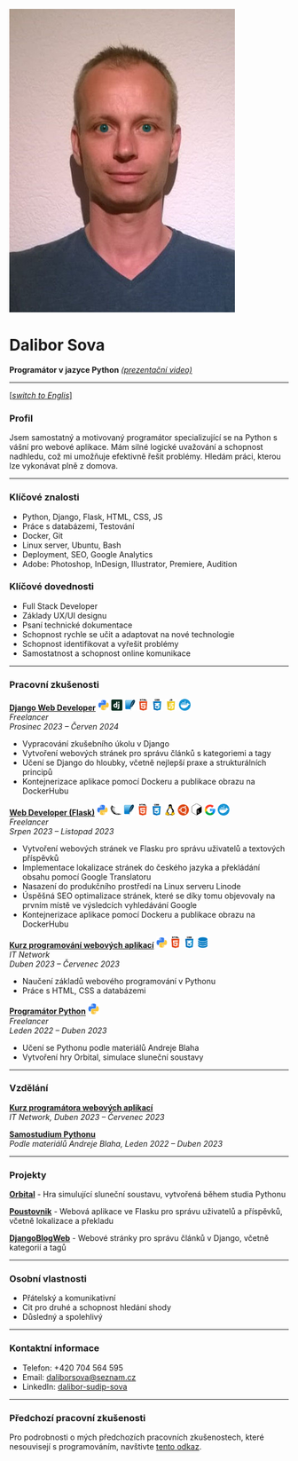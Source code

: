 ![Dalibor Sova](data/cv_photo.jpg)

# Dalibor Sova
**Programátor v jazyce Python**  [*(prezentační video)*](https://youtu.be/KOqlBM_7sdk)


---
[[*switch to Englis*]](data/README[en].md)


### Profil
Jsem samostatný a motivovaný programátor specializující se na Python s vášní pro webové aplikace. Mám silné logické uvažování a schopnost nadhledu, což mi umožňuje efektivně řešit problémy. Hledám práci, kterou lze vykonávat plně z domova.

---

### Klíčové znalosti
- Python, Django, Flask, HTML, CSS, JS
- Práce s databázemi, Testování
- Docker, Git
- Linux server, Ubuntu, Bash
- Deployment, SEO, Google Analytics
- Adobe: Photoshop, InDesign, Illustrator, Premiere, Audition


### Klíčové dovednosti
- Full Stack Developer
- Základy UX/UI designu
- Psaní technické dokumentace
- Schopnost rychle se učit a adaptovat na nové technologie
- Schopnost identifikovat a vyřešit problémy
- Samostatnost a schopnost online komunikace

---

### Pracovní zkušenosti

[**Django Web Developer**](https://github.com/Sudip2708/DjangoBlogWeb)  <img src="data/icons/python.jpg" alt="Python Icon" width="20"> <img src="data/icons/django.png" alt="Django Icon" width="20"> <img src="data/icons/sqlite.jpg" alt="SQlite Icon" width="20"> <img src="data/icons/html.jpg" alt="HTML Icon" width="21"> <img src="data/icons/css.jpg" alt="CSS Icon" width="21"> <img src="data/icons/js.jpg" alt="JS Icon" width="21"> <img src="data/icons/docker.png" alt="Docker Icon" width="21">  
*Freelancer*  
*Prosinec 2023 – Červen 2024*  
- Vypracování zkušebního úkolu v Django
- Vytvoření webových stránek pro správu článků s kategoriemi a tagy
- Učení se Django do hloubky, včetně nejlepší praxe a strukturálních principů
- Kontejnerizace aplikace pomocí Dockeru a publikace obrazu na DockerHubu
       
[**Web Developer (Flask)**](https://github.com/Sudip2708/poustovnik-english)  <img src="data/icons/python.jpg" alt="Python Icon" width="20"> <img src="data/icons/flask.png" alt="Flask Icon" width="20"> <img src="data/icons/sqlite.jpg" alt="SQlite Icon" width="20"> <img src="data/icons/html.jpg" alt="HTML Icon" width="21"> <img src="data/icons/css.jpg" alt="CSS Icon" width="21"> <img src="data/icons/linux.png" alt="Linux Icon" width="20"> <img src="data/icons/ubuntu.jpg" alt="Ubuntu Icon" width="20"> <img src="data/icons/bash.png" alt="Bash Icon" width="20"> <img src="data/icons/g-seo.png" alt="GoogleSEO Icon" width="20"> <img src="data/icons/docker.png" alt="Docker Icon" width="21">       
*Freelancer*  
*Srpen 2023 – Listopad 2023*  
- Vytvoření webových stránek ve Flasku pro správu uživatelů a textových příspěvků
- Implementace lokalizace stránek do českého jazyka a překládání obsahu pomocí Google Translatoru  
- Nasazení do produkčního prostředí na Linux serveru Linode  
- Úspěšná SEO optimalizace stránek, které se díky tomu objevovaly na prvním místě ve výsledcích vyhledávání Google
- Kontejnerizace aplikace pomocí Dockeru a publikace obrazu na DockerHubu

[**Kurz programování webových aplikací**](data/Osveceni_IT_Network_small.jpg)  <img src="data/icons/python.jpg" alt="Python Icon" width="20"> <img src="data/icons/html.jpg" alt="HTML Icon" width="21"> <img src="data/icons/css.jpg" alt="CSS Icon" width="21"> <img src="data/icons/database.png" alt="Database Icon" width="20">  
*IT Network*  
*Duben 2023 – Červenec 2023*  
- Naučení základů webového programování v Pythonu
- Práce s HTML, CSS a databázemi  

[**Programátor Python**](https://github.com/Sudip2708/Python-Exercises)  <img src="data/icons/python.jpg" alt="Python Icon" width="20">  
*Freelancer*  
*Leden 2022 – Duben 2023*  
- Učení se Pythonu podle materiálů Andreje Blaha
- Vytvoření hry Orbital, simulace sluneční soustavy  

---

### Vzdělání

[**Kurz programátora webových aplikací**](data/Osveceni_IT_Network_small.jpg)   
*IT Network, Duben 2023 – Červenec 2023*

[**Samostudium Pythonu**](https://github.com/Sudip2708/Python-Exercises)   
*Podle materiálů Andreje Blaha, Leden 2022 – Duben 2023*

---

### Projekty

[**Orbital**](https://github.com/Sudip2708/Orbital-0.7) - Hra simulující sluneční soustavu, vytvořená během studia Pythonu

[**Poustovnik**](https://github.com/Sudip2708/poustovnik-english) - Webová aplikace ve Flasku pro správu uživatelů a příspěvků, včetně lokalizace a překladu

[**DjangoBlogWeb**](https://github.com/Sudip2708/DjangoBlogWeb) - Webové stránky pro správu článků v Django, včetně kategorií a tagů

---

### Osobní vlastnosti
- Přátelský a komunikativní
- Cit pro druhé a schopnost hledání shody
- Důsledný a spolehlivý

---

### Kontaktní informace
- Telefon: +420 704 564 595
- Email: daliborsova@seznam.cz
- LinkedIn: [dalibor-sudip-sova](https://www.linkedin.com/in/dalibor-sudip-sova)

---

### Předchozí pracovní zkušenosti
Pro podrobnosti o mých předchozích pracovních zkušenostech, které nesouvisejí s programováním, navštivte [tento odkaz](data/predchozi_zkusenosti.md).
